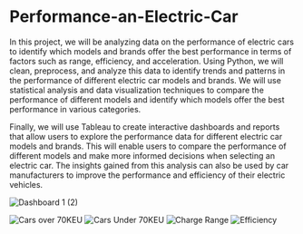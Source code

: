 # Performance-an-Electric-Car
In this project, we will be analyzing data on the performance of electric cars to identify which models and brands offer the best performance in terms of factors such as range, efficiency, and acceleration. Using Python, we will clean, preprocess, and analyze this data to identify trends and patterns in the performance of different electric car models and brands. We will use statistical analysis and data visualization techniques to compare the performance of different models and identify which models offer the best performance in various categories.

Finally, we will use Tableau to create interactive dashboards and reports that allow users to explore the performance data for different electric car models and brands. This will enable users to compare the performance of different models and make more informed decisions when selecting an electric car. The insights gained from this analysis can also be used by car manufacturers to improve the performance and efficiency of their electric vehicles.


![Dashboard 1 (2)](https://user-images.githubusercontent.com/121949949/228054860-397b7e0a-d369-48c4-a48d-e07d311af21b.png)

![Cars over 70KEU](https://user-images.githubusercontent.com/121949949/228054911-dd028b84-1d62-499d-bb3f-ea8b84b70761.png)
![Cars Under 70KEU](https://user-images.githubusercontent.com/121949949/228054958-829b6f47-fa57-4521-800f-8c9f8cb84a0b.png)
![Charge Range](https://user-images.githubusercontent.com/121949949/228054961-eaa6b9c0-193a-49c7-8afb-cb24091c86c2.png)
![Efficiency](https://user-images.githubusercontent.com/121949949/228054979-dc9574ea-164f-4909-b025-f306b991c176.png)
